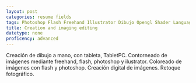 ```yaml
---
layout: post
categories: resume fields
tags: Photoshop Flash Freehand Illustrator Dibujo Opengl Shader Language JavaScript
title: Creation and imaging editing
datetype: none
proficency: advanced
---
```


Creación de dibujo a mano, con tableta, TabletPC. Contorneado de imágenes mediante freehand, flash, photoshop y ilustrator. Coloreado de imágenes con flash y photoshop. Creación digital de imágenes. Retoque fotográfico.
